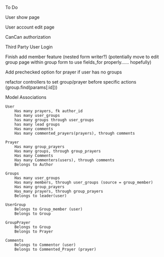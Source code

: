 To Do

User show page

User account edit page

CanCan authorization

Third Party User Login

Finish add member feature (nested form writer?) (potentially move to edit group page within group form to use fields_for properly...... hopefully)

Add prechecked option for prayer if user has no groups

refactor controllers to set group/prayer before specific actions (group.find(params[:id]))





Model Associations

	User
		Has many prayers, fk author_id
		has many user_groups
		has many groups through user_groups
		has many lead groups
		Has many comments
		Has many commented_prayers(prayers), through comments
	
	Prayer
		Has many group_prayers
		Has many groups, through group_prayers
		Has many Comments
		Has many Commenters(users), through comments
		Belongs to Author

	Groups
		Has many user_groups
		Has many members, through user_groups (source = group_member)
		Has many group_prayers
		Has_many prayers, through group_prayers
		Belongs to leader(user)

	UserGroup
		Belongs to Group_member (user)
		Belongs to Group

	GroupPrayer
		Belongs to Group
		Belongs to Prayer
	
	Comments
		Belongs to Commentor (user)
		Belongs to Commented_Prayer (prayer)